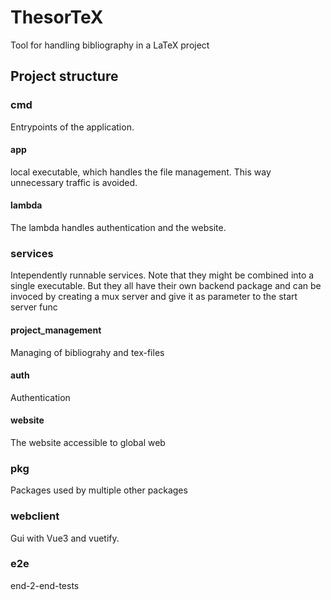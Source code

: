 # ThesorTeX
Tool for handling bibliography in a LaTeX project

## Project structure

### cmd
Entrypoints of the application.

#### app
local executable, which handles the file management. This way unnecessary traffic is avoided.

#### lambda
The lambda handles authentication and the website.

### services
Intependently runnable services. Note that they might be combined into a single executable.
But they all have their own backend package and can be invoced by creating a mux server and give it as parameter to the start server func

#### project_management
Managing of bibliograhy and tex-files

#### auth
Authentication

#### website
The website accessible to global web

### pkg
Packages used by multiple other packages

### webclient
Gui with Vue3 and vuetify.

### e2e
end-2-end-tests
